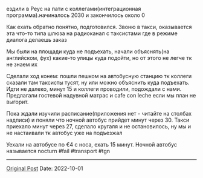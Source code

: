 ездили в Реус на пати с коллегами(интеграционная программа).начиналось 2030 и закончилось около 0

Как ехать обратно понятно, подготовился. Звоню в такси, оказывается эта что-то типа шлюза на радиоканал с таксистами где в режиме диалога делаешь заказ

Мы были на площади куда не подъехать, начали объяснять(на английском, фух) какие-то улицы куда подойти, но от этого не легче тк не знаем их

Сделали ход конем: пошли пешком на автобусную станцию тк коллеги сказали там таксисты тусят, ну или можно объяснить куда подъехать. Идти не далеко, минут 15 и коллеги проводили, подождали с нами. Предлагали  гостевой надувной матрас и cafe con leche если мы план не выгорит. 

Пока ждали изучили расписание(приложения нет - читайте на столбах надписи) и поняли что ночной автобус прийдет минут через 30. Такси приехало минут через 27, сделало кругаля и не остановилось, ну мы и не настаивали тк автобус уже на подъезжал

Уехали на автобусе по €4 с носа, ехать 15 минут. Ночной автобус называется nocturn #fail #transport #tgn

---
[Original Post](https://t.me/lev2tarragona/292)
Date: 2022-10-01
